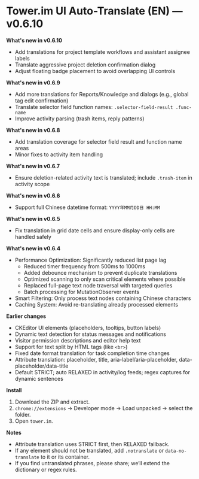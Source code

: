
# Tower.im UI Auto-Translate (EN) — v0.6.10

**What's new in v0.6.10**
- Add translations for project template workflows and assistant assignee labels
- Translate aggressive project deletion confirmation dialog
- Adjust floating badge placement to avoid overlapping UI controls

**What's new in v0.6.9**
- Add more translations for Reports/Knowledge and dialogs (e.g., global tag edit confirmation)
- Translate selector field function names: `.selector-field-result .func-name`
- Improve activity parsing (trash items, reply patterns)

**What's new in v0.6.8**
- Add translation coverage for selector field result and function name areas
- Minor fixes to activity item handling

**What's new in v0.6.7**
- Ensure deletion-related activity text is translated; include `.trash-item` in activity scope

**What's new in v0.6.6**
- Support full Chinese datetime format: `YYYY年MM月DD日 HH:MM`

**What's new in v0.6.5**
- Fix translation in grid date cells and ensure display-only cells are handled safely

**What's new in v0.6.4**
- Performance Optimization: Significantly reduced list page lag
  - Reduced timer frequency from 500ms to 1000ms
  - Added debounce mechanism to prevent duplicate translations
  - Optimized scanning to only scan critical elements where possible
  - Replaced full-page text node traversal with targeted queries
  - Batch processing for MutationObserver events
- Smart Filtering: Only process text nodes containing Chinese characters
- Caching System: Avoid re-translating already processed elements

**Earlier changes**
- CKEditor UI elements (placeholders, tooltips, button labels)
- Dynamic text detection for status messages and notifications
- Visitor permission descriptions and editor help text
- Support for text split by HTML tags (like `<br>`)
- Fixed date format translation for task completion time changes
- Attribute translation: placeholder, title, aria-label/aria-placeholder, data-placeholder/data-title
- Default STRICT; auto RELAXED in activity/log feeds; regex captures for dynamic sentences

**Install**
1) Download the ZIP and extract.
2) `chrome://extensions` → Developer mode → Load unpacked → select the folder.
3) Open `tower.im`.

**Notes**
- Attribute translation uses STRICT first, then RELAXED fallback.
- If any element should not be translated, add `.notranslate` or `data-no-translate` to it or its container.
- If you find untranslated phrases, please share; we’ll extend the dictionary or regex rules.
